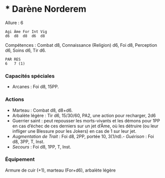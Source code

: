# * Darène Norderem

Allure : 6

	Agi	Âme	For	Int	Vig
	d6	d8	d8	d6	d8

Compétences : Combat d8, Connaissance (Religion) d6, Foi d8, Perception d6, Soins d6, Tir d6.

	PAR	RES
	6	7 (1)

### Capacités spéciales
- Arcanes : Foi d8, 15PP.

### Actions
- Marteau : Combat d8, d8+d6.
- Arbalète légère : Tir d6, 15/30/60, PA2, une action pour recharger, 2d6
- Guerrier saint : peut repousser les morts-vivants et les démons pour 1PP en cas d’échec de ces derniers sur un jet d’Âme, où les détruire (ou leur infliger une Blessure pour les Jokers) en cas de 1 sur leur jet.
- _Augmentation de Trait_ : Foi d8, 2PP, portée 10, 3(1/rd).- _Guérison_ : Foi d8, 3PP, T, Inst.
- _Secours_ : Foi d8, 1PP, T, Inst.

### Équipement
Armure de cuir (+1), marteau (For+d6), arbalète légère
